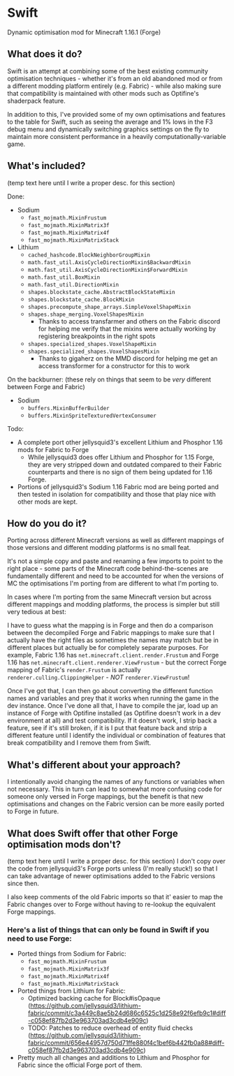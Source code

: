 Swift
=====
Dynamic optimisation mod for Minecraft 1.16.1 (Forge)

What does it do?
----------------
Swift is an attempt at combining some of the best existing community optimisation techniques - whether it's from an old abandoned mod or from a different modding platform entirely (e.g. Fabric) - while also making sure that compatibility is maintained with other mods such as Optifine's shaderpack feature.

In addition to this, I've provided some of my own optimisations and features to the table for Swift, such as seeing the average and 1% lows in the F3 debug menu and dynamically switching graphics settings on the fly to maintain more consistent performance in a heavily computationally-variable game.

What's included?
----------------
(temp text here until I write a proper desc. for this section)

Done:
- Sodium
    - `fast_mojmath.MixinFrustum`
    - `fast_mojmath.MixinMatrix3f`
    - `fast_mojmath.MixinMatrix4f`
    - `fast_mojmath.MixinMatrixStack`
- Lithium
    - `cached_hashcode.BlockNeighborGroupMixin`
    - `math.fast_util.AxisCycleDirectionMixin$BackwardMixin`
    - `math.fast_util.AxisCycleDirectionMixin$ForwardMixin`
    - `math.fast_util.BoxMixin`
    - `math.fast_util.DirectionMixin`
    - `shapes.blockstate_cache.AbstractBlockStateMixin`
    - `shapes.blockstate_cache.BlockMixin`
    - `shapes.precompute_shape_arrays.SimpleVoxelShapeMixin`
    - `shapes.shape_merging.VoxelShapesMixin`
        - Thanks to access transfarmer and others on the Fabric discord for helping me verify that the mixins were actually working by registering breakpoints in the right spots
    - `shapes.specialized_shapes.VoxelShapeMixin`
    - `shapes.specialized_shapes.VoxelShapesMixin`
        - Thanks to gigaherz on the MMD discord for helping me get an access transformer for a constructor for this to work

On the backburner:
(these rely on things that seem to be *very* different between Forge and Fabric)
- Sodium
    - `buffers.MixinBufferBuilder`
    - `buffers.MixinSpriteTexturedVertexConsumer`

Todo:
- A complete port other jellysquid3's excellent Lithium and Phosphor 1.16 mods for Fabric to Forge
    - While jellysquid3 does offer Lithium and Phosphor for 1.15 Forge, they are very stripped down and outdated compared to their Fabric counterparts and there is no sign of them being updated for 1.16 Forge.
- Portions of jellysquid3's Sodium 1.16 Fabric mod are being ported and then tested in isolation for compatibility and those that play nice with other mods are kept.

How do you do it?
-----------------
Porting across different Minecraft versions as well as different mappings of those versions and different modding platforms is no small feat.

It's not a simple copy and paste and renaming a few imports to point to the right place - some parts of the Minecraft code behind-the-scenes are fundamentally different and need to be accounted for when the versions of MC the optimisations I'm porting from are different to what I'm porting to.

In cases where I'm porting from the same Minecraft version but across different mappings and modding platforms, the process is simpler but still very tedious at best:

I have to guess what the mapping is in Forge and then do a comparison between the decompiled Forge and Fabric mappings to make sure that I actually have the right files as sometimes the names may match but be in different places but actually be for completely separate purposes. For example, Fabric 1.16 has `net.minecraft.client.render.Frustum` and Forge 1.16 has `net.minecraft.client.renderer.ViewFrustum` - but the correct Forge mapping of Fabric's `render.Frustum` is actually `renderer.culling.ClippingHelper` - *NOT* `renderer.ViewFrustum`!

Once I've got that, I can then go about converting the different function names and variables and prey that it works when running the game in the dev instance. Once I've done all that, I have to compile the jar, load up an instance of Forge with Optifine installed (as Optifine doesn't work in a dev environment at all) and test compatibility. If it doesn't work, I strip back a feature, see if it's still broken, if it is I put that feature back and strip a different feature until I identify the individual or combination of features that break compatibility and I remove them from Swift.

What's different about your approach?
-------------------------------------
I intentionally avoid changing the names of any functions or variables when not necessary. This in turn can lead to somewhat more confusing code for someone only versed in Forge mappings, but the benefit is that new optimisations and changes on the Fabric version can be more easily ported to Forge in future.

What does Swift offer that other Forge optimisation mods don't?
---------------------------------------------------------------
(temp text here until I write a proper desc. for this section)
I don't copy over the code from jellysquid3's Forge ports unless (I'm really stuck!) so that I can take advantage of newer optimisations added to the Fabric versions since then.

I also keep comments of the old Fabric imports so that it' easier to map the Fabric changes over to Forge without having to re-lookup the equivalent Forge mappings.

### Here's a list of things that can only be found in Swift if you need to use Forge:
- Ported things from Sodium for Fabric:
    - `fast_mojmath.MixinFrustum`
    - `fast_mojmath.MixinMatrix3f`
    - `fast_mojmath.MixinMatrix4f`
    - `fast_mojmath.MixinMatrixStack`
- Ported things from Lithium for Fabric:
    - Optimized backing cache for Block#isOpaque (https://github.com/jellysquid3/lithium-fabric/commit/c3a449c8ae5b24d686c6525c1d258e92f6efb9c1#diff-c058ef87fb2d3e963703ad3cdb4e909c)
    - TODO: Patches to reduce overhead of entity fluid checks (https://github.com/jellysquid3/lithium-fabric/commit/656e44957d750d71ffe880f4c1bef6b442fb0a88#diff-c058ef87fb2d3e963703ad3cdb4e909c)
- Pretty much all changes and additions to Lithium and Phosphor for Fabric since the official Forge port of them.